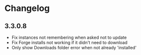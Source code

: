 # Changelog

## 3.3.0.8

- Fix instances not remembering when asked not to update
- Fix Forge installs not working if it didn't need to download
- Only show Downloads folder error when not already 'installed'
